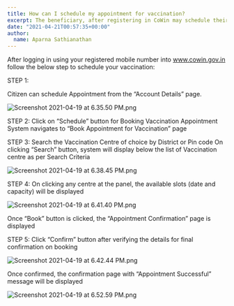 ```yaml
---
title: How can I schedule my appointment for vaccination?
excerpt: The beneficiary, after registering in CoWin may schedule their  visit for vaccination at the most convenient vaccination centre. 
date: "2021-04-21T00:57:35+00:00"
author:
  name: Aparna Sathianathan
---
```

After logging in using your registered mobile number into www.cowin.gov.in follow the below step to schedule your vaccination:

STEP 1:

Citizen can schedule Appointment from the “Account Details” page.


![Screenshot 2021-04-19 at 6.35.50 PM.png](https://editor.cowinindia.org/rails/active_storage/blobs/redirect/eyJfcmFpbHMiOnsibWVzc2FnZSI6IkJBaHBEdz09IiwiZXhwIjpudWxsLCJwdXIiOiJibG9iX2lkIn19--806e5ccd3b7311b37f0ebb8299e2c9b85c317b6c/Screenshot%202021-04-19%20at%206.35.50%20PM.png)

STEP 2:
Click on “Schedule” button for Booking Vaccination Appointment 
System navigates to “Book Appointment for Vaccination” page


STEP 3:
Search the Vaccination Centre of choice by District or Pin code
On clicking “Search” button, system will display below the list of Vaccination centre as per Search Criteria


![Screenshot 2021-04-19 at 6.38.45 PM.png](https://editor.cowinindia.org/rails/active_storage/blobs/redirect/eyJfcmFpbHMiOnsibWVzc2FnZSI6IkJBaHBFQT09IiwiZXhwIjpudWxsLCJwdXIiOiJibG9iX2lkIn19--f2cae638ba3b28142cded73ff42caf19bb7d3257/Screenshot%202021-04-19%20at%206.38.45%20PM.png)

STEP 4:
On clicking any centre at the panel, the available slots (date and capacity) will be displayed


![Screenshot 2021-04-19 at 6.41.40 PM.png](https://editor.cowinindia.org/rails/active_storage/blobs/redirect/eyJfcmFpbHMiOnsibWVzc2FnZSI6IkJBaHBFUT09IiwiZXhwIjpudWxsLCJwdXIiOiJibG9iX2lkIn19--95cbe90cc882abf7c3234648853d11d9db67bf28/Screenshot%202021-04-19%20at%206.41.40%20PM.png)

Once “Book” button is clicked, the “Appointment Confirmation” page is displayed

STEP 5:
Click “Confirm” button after verifying the details for final confirmation on booking


![Screenshot 2021-04-19 at 6.42.44 PM.png](https://editor.cowinindia.org/rails/active_storage/blobs/redirect/eyJfcmFpbHMiOnsibWVzc2FnZSI6IkJBaHBFdz09IiwiZXhwIjpudWxsLCJwdXIiOiJibG9iX2lkIn19--d051581a1ae2e47eb9c72febde69af9969403adf/Screenshot%202021-04-19%20at%206.42.44%20PM.png)

Once confirmed, the confirmation page with “Appointment Successful” message will be displayed


![Screenshot 2021-04-19 at 6.52.59 PM.png](https://editor.cowinindia.org/rails/active_storage/blobs/redirect/eyJfcmFpbHMiOnsibWVzc2FnZSI6IkJBaHBGQT09IiwiZXhwIjpudWxsLCJwdXIiOiJibG9iX2lkIn19--d64e6adde0ae58464189f755a352c5beefef99a3/Screenshot%202021-04-19%20at%206.52.59%20PM.png)



